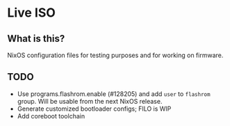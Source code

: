 # Live ISO

## What is this?

NixOS configuration files for testing purposes and for working on firmware.

## TODO
- Use programs.flashrom.enable (#128205) and add `user` to `flashrom` group.
  Will be usable from the next NixOS release.
- Generate customized bootloader configs; FILO is WIP
- Add coreboot toolchain
